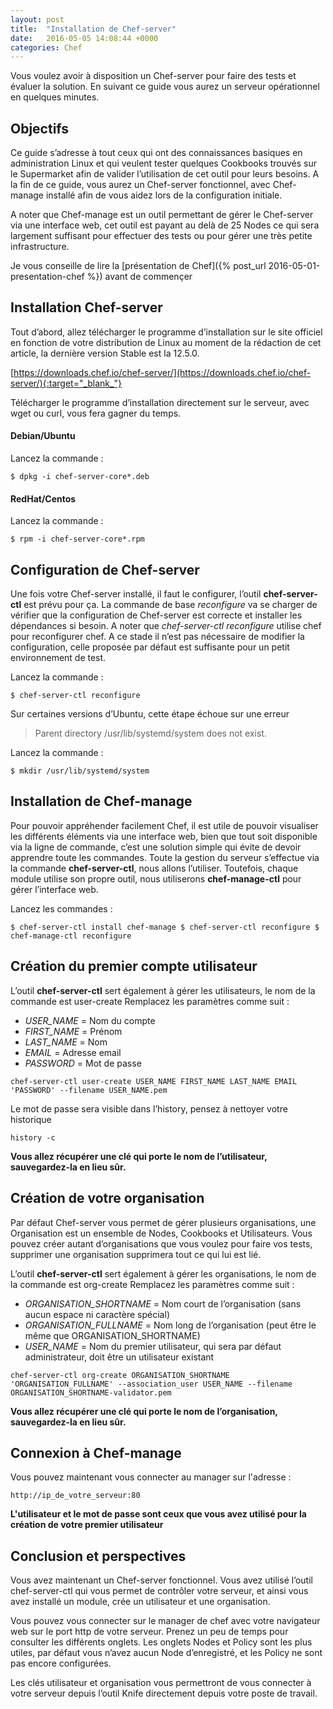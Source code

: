 ```yaml
---
layout: post
title:  "Installation de Chef-server"
date:   2016-05-05 14:08:44 +0000
categories: Chef
---
```


Vous voulez avoir à disposition un Chef-server pour faire des tests et évaluer la solution. En suivant ce guide vous aurez un serveur opérationnel en quelques minutes.

## Objectifs
Ce guide s’adresse à tout ceux qui ont des connaissances basiques en administration Linux et qui veulent tester quelques Cookbooks trouvés sur le Supermarket afin de valider l’utilisation de cet outil pour leurs besoins. A la fin de ce guide, vous aurez un Chef-server fonctionnel, avec Chef-manage installé afin de vous aidez lors de la configuration initiale.

A noter que Chef-manage est un outil permettant de gérer le Chef-server via une interface web, cet outil est payant au delà de 25 Nodes ce qui sera largement suffisant pour effectuer des tests ou pour gérer une très petite infrastructure.

Je vous conseille de lire la [présentation de Chef]({% post_url 2016-05-01-presentation-chef %}) avant de commençer 


## Installation Chef-server
Tout d’abord, allez télécharger le programme d’installation sur le site officiel en fonction de votre distribution de Linux au moment de la rédaction de cet article, la dernière version Stable est la 12.5.0.

[https://downloads.chef.io/chef-server/](https://downloads.chef.io/chef-server/){:target="_blank_"}

Télécharger le programme d’installation directement sur le serveur, avec wget ou curl, vous fera gagner du temps.

#### Debian/Ubuntu
Lancez la commande :

`$ dpkg -i chef-server-core*.deb`

#### RedHat/Centos
Lancez la commande :

`$ rpm -i chef-server-core*.rpm`

## Configuration de Chef-server
Une fois votre Chef-server installé, il faut le configurer, l’outil __chef-server-ctl__ est prévu pour ça.
La commande de base _reconfigure_ va se charger de vérifier que la configuration de Chef-server est correcte et installer les dépendances si besoin. A noter que _chef-server-ctl reconfigure_ utilise chef pour reconfigurer chef.
A ce stade il n’est pas nécessaire de modifier la configuration, celle proposée par défaut est suffisante pour un petit environnement de test.

Lancez la commande :

`$ chef-server-ctl reconfigure`

Sur certaines versions d’Ubuntu, cette étape échoue sur une erreur

> Parent directory /usr/lib/systemd/system does not exist.

Lancez la commande :

`$ mkdir /usr/lib/systemd/system`

## Installation de Chef-manage
Pour pouvoir appréhender facilement Chef, il est utile de pouvoir visualiser les différents éléments via une interface web, bien que tout soit disponible via la ligne de commande, c’est une solution simple qui évite de devoir apprendre toute les commandes. Toute la gestion du serveur s’effectue via la commande __chef-server-ctl__, nous allons l’utiliser. Toutefois, chaque module utilise son propre outil, nous utiliserons __chef-manage-ctl__ pour gérer l’interface web.

Lancez les commandes :

`
$ chef-server-ctl install chef-manage
$ chef-server-ctl reconfigure
$ chef-manage-ctl reconfigure
`

## Création du premier compte utilisateur
L’outil __chef-server-ctl__ sert également à gérer les utilisateurs, le nom de la commande est user-create
Remplacez les paramètres comme suit :

- *USER_NAME* = Nom du compte
- *FIRST_NAME* = Prénom
- *LAST_NAME* = Nom
- *EMAIL* = Adresse email
- *PASSWORD* = Mot de passe

`chef-server-ctl user-create USER_NAME FIRST_NAME LAST_NAME EMAIL 'PASSWORD' --filename USER_NAME.pem`

Le mot de passe sera visible dans l’history, pensez à nettoyer votre historique

`history -c`

__Vous allez récupérer une clé qui porte le nom de l’utilisateur, sauvegardez-la en lieu sûr.__

## Création de votre organisation
Par défaut Chef-server vous permet de gérer plusieurs organisations, une Organisation est un ensemble de Nodes, Cookbooks et Utilisateurs. Vous pouvez créer autant d’organisations que vous voulez pour faire vos tests, supprimer une organisation supprimera tout ce qui lui est lié.

L’outil __chef-server-ctl__ sert également à gérer les organisations, le nom de la commande est org-create
Remplacez les paramètres comme suit :

- *ORGANISATION_SHORTNAME* = Nom court de l’organisation (sans aucun espace ni caractère spécial)
- *ORGANISATION_FULLNAME* = Nom long de l’organisation (peut être le même que ORGANISATION_SHORTNAME)
- *USER_NAME* = Nom du premier utilisateur, qui sera par défaut administrateur, doit être un utilisateur existant

`chef-server-ctl org-create ORGANISATION_SHORTNAME 'ORGANISATION_FULLNAME' --association_user USER_NAME --filename ORGANISATION_SHORTNAME-validator.pem`

__Vous allez récupérer une clé qui porte le nom de l’organisation, sauvegardez-la en lieu sûr.__

## Connexion à Chef-manage

Vous pouvez maintenant vous connecter au manager sur l'adresse :

`http://ip_de_votre_serveur:80`

__L'utilisateur et le mot de passe sont ceux que vous avez utilisé pour la création de votre premier utilisateur__

## Conclusion et perspectives
Vous avez maintenant un Chef-server fonctionnel. Vous avez utilisé l’outil chef-server-ctl qui vous permet de contrôler votre serveur, et ainsi vous avez installé un module, crée un utilisateur et une organisation.

Vous pouvez vous connecter sur le manager de chef avec votre navigateur web sur le port http de votre serveur.
Prenez un peu de temps pour consulter les différents onglets. Les onglets Nodes et Policy sont les plus utiles, par défaut vous n’avez aucun Node d’enregistré, et les Policy ne sont pas encore configurées.

Les clés utilisateur et organisation vous permettront de vous connecter à votre serveur depuis l’outil Knife directement depuis votre poste de travail.
